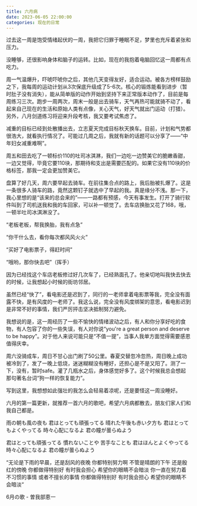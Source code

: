 ```yaml
---
title: 六月病
date: 2023-06-05 22:00:00
categories: 现在的日常
---
```

过去这一周是饱受情绪起伏的一周，我把它归罪于睡眠不足，梦里也充斥着紧张和压力。

没睡够，还很影响身体和脑子的运转。比如，现在的我抱着电脑回忆这一周都有点吃力。

周一气温爆升，吓唬吓唬你之后，其他几天变得友好，适合运动。被各方榜样鼓励之下，我每周的运动计划从3次保底升级成了5-6次。核心的锻炼能看到进步（暂时肚子没有消失），能从简单版的动作开始到坚持下来正常版本动作了，目前是每周练习三次。跑步一周两次，周末一般是出去骑车，天气再热可能就骑不动了，看起来自己现在的生活和原始人类有点像，关心天气，好天气就出门运动（打猎）。另外，八月剑道练习将迎来升段考核，我又要考试焦虑了。

减重的目标已经到处散播出去，立志夏天完成目标秋天换车。目前，计划和气势都很浩大，就看执行情况了。可能过几周之后，我就有新的话题可以分享了——“中年妇女减重难啊”。

周五和田去吃了一顿标价110的吐司冰淇淋，我们一边吃一边赞美它的脆嫩香甜，一边又觉得，毕竟它要110块，那期待和支出是需要匹配的。如果它没有110块的价格标签，那我一定会更加赞美它。

盘算了好几天，周六要早起去骑车。在前往集合点的路上，我后胎被扎爆了。这是一条很多人骑车的路，竟然这颗钉子就选中了早起的我。真是缘分不浅。那一下，我心里想的是“该来的总会来的”——一路都有预感，今天有事发生。打开了骑行软件叫到了司机送我和我的车回家，可以补一顿觉了。去车店换胎又花了168，哦，一顿半吐司冰淇淋没了。

“老板老板，帮我换胎，我有点急”

“你干什么去，看你每次都风风火火”

“买好了电影票子，得赶时间” 

“哦哟，那你快去吧”（挥手）

因为已经找这个车店老板修过好几次车了，已经熟面孔了。他亲切地叫我快去快去的时候，让我想起小时候的街坊邻居。

虽然已经“快了”，看电影还是迟到了，同行的一老师拿着电影票等我，完全没有面露不快，是有风度的一老师了。我这么说，完全没有风度绑架的意思，看电影迟到是非常不好的事情，我们严厉抨击坚决抵制努力避免。

我想说的是，这一周经历了一些不愉快的情绪波动之后，有人和你分享好吃的食物，有人包容了你的一些失误，有人对你说“you're a great person and deserve to be happy”。对于他人来说可能只是“不值一提”，当事人我单方面觉得需要感恩值得庆幸。

周六没骑成车，周日不甘心出门刷了50公里。春夏交替忽冷忽热，周日晚上成功被冷到了，发了一晚上低烧，迷迷糊糊没有睡好，还担心是不是又阳了。测了一下，没有，暂时safe。灌了几瓶水之后，身体感觉好多了。这个时候我总会想起那句著名台词“狗一样的恢复能力”。

写到这里，我想想如此强壮的我怎么会轻易着凉呢，还是要怪这一周没睡好。

六月的第一篇更新，就推荐一首六月的歌吧，希望六月病都散去，朋友们家人们和我自己都是。

雨の朝も風の夜も 君はとっても頑張ってる 晴れた午後も赤い夕方も 君はとってもよくやってる 時々心配になるよ 君の瞳が曇らぬよう 

君はとっても頑張ってる 慣れないことや 苦手なことも 君はほんとよくやってる 時々心配になるよ 君の瞳が曇らぬよう 

“无论是下雨的早晨，还是刮风的夜晚 你都特别努力啊 不管是晴朗的下午 还是殷红的傍晚 你都做得特别好 有时我会担心 希望你的眼睛不会暗淡
你一直在努力着 不习惯的事情 或者不擅长的事情 你都做得特别好 有时我会担心 希望你的眼睛不会暗淡“

6月の歌 - 曽我部恵一

